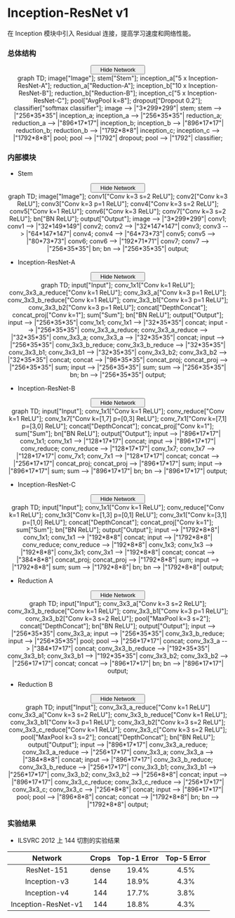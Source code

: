 # Inception-ResNet v1

在 Inception 模块中引入 Residual 连接，提高学习速度和网络性能。

### 总体结构

<script type="text/javascript" src="../js/mermaid.js"></script>
<script type="text/javascript">
mermaid.initialize({startOnLoad:true});
</script>
<script type="text/javascript">
var is_show = true;
function ClickShowButton1()
{
    if (is_show == false)
    {
        document.getElementById('inception-resnet-v1-graph').style.display = "block";
        document.getElementById('show-button-inception-resnet-v1').innerHTML = "<span id=\"button-left\"><i class=\"demo-icon icon-sitemap\"></i> Hide Network</span><span id=\"button-right\"><i class=\"demo-icon icon-down-open\"></i></span></button></center></center>";
        is_show = true;
    }
    else
    {
        document.getElementById('inception-resnet-v1-graph').style.display = "none";
        document.getElementById('show-button-inception-resnet-v1').innerHTML = "<span id=\"button-left\"><i class=\"demo-icon icon-sitemap\"></i> Show Network</span><span id=\"button-right\"><i class=\"demo-icon icon-down-open\"></i></span></button></center></center>";
        is_show = false;
    }
}
</script>
<center><button class="button show" id="show-button-inception-resnet-v1" onclick="ClickShowButton1()">
<span id="button-left">
<i class="demo-icon icon-sitemap"></i> Hide Network
</span>
<span id="button-right">
<i class="demo-icon icon-down-open"></i>
</span></button></center>
<center>
<div class="mermaid" id="inception-resnet-v1-graph" style="display: block">
graph TD;
image["Image"];
stem["Stem"];
inception_a["5 x Inception-ResNet-A"];
reduction_a["Reduction-A"];
inception_b["10 x Inception-ResNet-B"];
reduction_b["Reduction-B"];
inception_c["5 x Inception-ResNet-C"];
pool["AvgPool k=8"];
dropout["Dropout 0.2"];
classifier["softmax classifier"];
image --> |"3*299*299"| stem;
stem --> |"256*35*35"| inception_a;
inception_a --> |"256*35*35"| reduction_a;
reduction_a --> |"896*17*17"| inception_b;
inception_b --> |"896*17*17"| reduction_b;
reduction_b --> |"1792*8*8"| inception_c;
inception_c --> |"1792*8*8"| pool;
pool --> |"1792"| dropout;
pool --> |"1792"| classifier;
</div>
</center>

### 内部模块

- Stem

<script type="text/javascript" src="../js/mermaid.js"></script>
<script type="text/javascript">
mermaid.initialize({startOnLoad:true});
</script>
<script type="text/javascript">
var is_show = true;
function ClickShowButtonS()
{
    if (is_show == false)
    {
        document.getElementById('stem-graph').style.display = "block";
        document.getElementById('show-button-stem').innerHTML = "<span id=\"button-left\"><i class=\"demo-icon icon-sitemap\"></i> Hide Network</span><span id=\"button-right\"><i class=\"demo-icon icon-down-open\"></i></span></button></center></center>";
        is_show = true;
    }
    else
    {
        document.getElementById('stem-graph').style.display = "none";
        document.getElementById('show-button-stem').innerHTML = "<span id=\"button-left\"><i class=\"demo-icon icon-sitemap\"></i> Show Network</span><span id=\"button-right\"><i class=\"demo-icon icon-down-open\"></i></span></button></center></center>";
        is_show = false;
    }
}
</script>
<center><button class="button show" id="show-button-stem" onclick="ClickShowButtonS()">
<span id="button-left">
<i class="demo-icon icon-sitemap"></i> Hide Network
</span>
<span id="button-right">
<i class="demo-icon icon-down-open"></i>
</span></button></center>
<center>
<div class="mermaid" id="stem-graph" style="display: block">
graph TD;
image["Image"];
conv1["Conv k=3 s=2 ReLU"];
conv2["Conv k=3 ReLU"];
conv3["Conv k=3 p=1 ReLU"];
conv4["Conv k=3 s=2 ReLU"];
conv5["Conv k=1 ReLU"];
conv6["Conv k=3 ReLU"];
conv7["Conv k=3 s=2 ReLU"];
bn["BN ReLU"];
output["Output"];
image --> |"3*299*299"| conv1;
conv1 --> |"32*149*149"| conv2;
conv2 --> |"32*147*147"| conv3;
conv3 --> |"64*147*147"| conv4;
conv4 --> |"64*73*73"| conv5;
conv5 --> |"80*73*73"| conv6;
conv6 --> |"192*71*71"| conv7;
conv7 --> |"256*35*35"| bn;
bn --> |"256*35*35"| output;
</div>
</center>

- Inception-ResNet-A

<script type="text/javascript" src="../js/mermaid.js"></script>
<script type="text/javascript">
mermaid.initialize({startOnLoad:true});
</script>
<script type="text/javascript">
var is_show = true;
function ClickShowButtonA()
{
    if (is_show == false)
    {
        document.getElementById('inception-a-graph').style.display = "block";
        document.getElementById('show-button-inception-a').innerHTML = "<span id=\"button-left\"><i class=\"demo-icon icon-sitemap\"></i> Hide Network</span><span id=\"button-right\"><i class=\"demo-icon icon-down-open\"></i></span></button></center></center>";
        is_show = true;
    }
    else
    {
        document.getElementById('inception-a-graph').style.display = "none";
        document.getElementById('show-button-inception-a').innerHTML = "<span id=\"button-left\"><i class=\"demo-icon icon-sitemap\"></i> Show Network</span><span id=\"button-right\"><i class=\"demo-icon icon-down-open\"></i></span></button></center></center>";
        is_show = false;
    }
}
</script>
<center><button class="button show" id="show-button-inception-a" onclick="ClickShowButtonA()">
<span id="button-left">
<i class="demo-icon icon-sitemap"></i> Hide Network
</span>
<span id="button-right">
<i class="demo-icon icon-down-open"></i>
</span></button></center>
<center>
<div class="mermaid" id="inception-a-graph" style="display: block">
graph TD;
input["Input"];
conv_1x1["Conv k=1 ReLU"];
conv_3x3_a_reduce["Conv k=1 ReLU"];
conv_3x3_a["Conv k=3 p=1 ReLU"];
conv_3x3_b_reduce["Conv k=1 ReLU"];
conv_3x3_b1["Conv k=3 p=1 ReLU"];
conv_3x3_b2["Conv k=3 p=1 ReLU"];
concat["DepthConcat"];
concat_proj["Conv k=1"];
sum["Sum"];
bn["BN ReLU"];
output["Output"];
input --> |"256*35*35"| conv_1x1;
conv_1x1 --> |"32*35*35"| concat;
input --> |"256*35*35"| conv_3x3_a_reduce;
conv_3x3_a_reduce --> |"32*35*35"| conv_3x3_a;
conv_3x3_a --> |"32*35*35"| concat;
input --> |"256*35*35"| conv_3x3_b_reduce;
conv_3x3_b_reduce --> |"32*35*35"| conv_3x3_b1;
conv_3x3_b1 --> |"32*35*35"| conv_3x3_b2;
conv_3x3_b2 --> |"32*35*35"| concat;
concat --> |"96*35*35"| concat_proj;
concat_proj --> |"256*35*35"| sum;
input --> |"256*35*35"| sum;
sum --> |"256*35*35"| bn;
bn --> |"256*35*35"| output;
</div>
</center>

- Inception-ResNet-B

<script type="text/javascript" src="../js/mermaid.js"></script>
<script type="text/javascript">
mermaid.initialize({startOnLoad:true});
</script>
<script type="text/javascript">
var is_show = true;
function ClickShowButtonB()
{
    if (is_show == false)
    {
        document.getElementById('inception-b-graph').style.display = "block";
        document.getElementById('show-button-inception-b').innerHTML = "<span id=\"button-left\"><i class=\"demo-icon icon-sitemap\"></i> Hide Network</span><span id=\"button-right\"><i class=\"demo-icon icon-down-open\"></i></span></button></center></center>";
        is_show = true;
    }
    else
    {
        document.getElementById('inception-b-graph').style.display = "none";
        document.getElementById('show-button-inception-b').innerHTML = "<span id=\"button-left\"><i class=\"demo-icon icon-sitemap\"></i> Show Network</span><span id=\"button-right\"><i class=\"demo-icon icon-down-open\"></i></span></button></center></center>";
        is_show = false;
    }
}
</script>
<center><button class="button show" id="show-button-inception-b" onclick="ClickShowButtonB()">
<span id="button-left">
<i class="demo-icon icon-sitemap"></i> Hide Network
</span>
<span id="button-right">
<i class="demo-icon icon-down-open"></i>
</span></button></center>
<center>
<div class="mermaid" id="inception-b-graph" style="display: block">
graph TD;
input["Input"];
conv_1x1["Conv k=1 ReLU"];
conv_reduce["Conv k=1 ReLU"];
conv_1x7["Conv k=[1,7] p=[0,3] ReLU"];
conv_7x1["Conv k=[7,1] p=[3,0] ReLU"];
concat["DepthConcat"];
concat_proj["Conv k=1"];
sum["Sum"];
bn["BN ReLU"];
output["Output"];
input --> |"896*17*17"| conv_1x1;
conv_1x1 --> |"128*17*17"| concat;
input --> |"896*17*17"| conv_reduce;
conv_reduce --> |"128*17*17"| conv_1x7;
conv_1x7 --> |"128*17*17"| conv_7x1;
conv_7x1 --> |"128*17*17"| concat;
concat --> |"256*17*17"| concat_proj;
concat_proj --> |"896*17*17"| sum;
input --> |"896*17*17"| sum;
sum --> |"896*17*17"| bn;
bn --> |"896*17*17"| output;
</div>
</center>

- Inception-ResNet-C

<script type="text/javascript" src="../js/mermaid.js"></script>
<script type="text/javascript">
mermaid.initialize({startOnLoad:true});
</script>
<script type="text/javascript">
var is_show = true;
function ClickShowButtonC()
{
    if (is_show == false)
    {
        document.getElementById('inception-c-graph').style.display = "block";
        document.getElementById('show-button-inception-c').innerHTML = "<span id=\"button-left\"><i class=\"demo-icon icon-sitemap\"></i> Hide Network</span><span id=\"button-right\"><i class=\"demo-icon icon-down-open\"></i></span></button></center></center>";
        is_show = true;
    }
    else
    {
        document.getElementById('inception-c-graph').style.display = "none";
        document.getElementById('show-button-inception-c').innerHTML = "<span id=\"button-left\"><i class=\"demo-icon icon-sitemap\"></i> Show Network</span><span id=\"button-right\"><i class=\"demo-icon icon-down-open\"></i></span></button></center></center>";
        is_show = false;
    }
}
</script>
<center><button class="button show" id="show-button-inception-c" onclick="ClickShowButtonC()">
<span id="button-left">
<i class="demo-icon icon-sitemap"></i> Hide Network
</span>
<span id="button-right">
<i class="demo-icon icon-down-open"></i>
</span></button></center>
<center>
<div class="mermaid" id="inception-c-graph" style="display: block">
graph TD;
input["Input"];
conv_1x1["Conv k=1 ReLU"];
conv_reduce["Conv k=1 ReLU"];
conv_1x3["Conv k=[1,3] p=[0,1] ReLU"];
conv_3x1["Conv k=[3,1] p=[1,0] ReLU"];
concat["DepthConcat"];
concat_proj["Conv k=1"];
sum["Sum"];
bn["BN ReLU"];
output["Output"];
input --> |"1792*8*8"| conv_1x1;
conv_1x1 --> |"192*8*8"| concat;
input --> |"1792*8*8"| conv_reduce;
conv_reduce --> |"192*8*8"| conv_1x3;
conv_1x3 --> |"192*8*8"| conv_3x1;
conv_3x1 --> |"192*8*8"| concat;
concat --> |"384*8*8"| concat_proj;
concat_proj --> |"1792*8*8"| sum;
input --> |"1792*8*8"| sum;
sum --> |"1792*8*8"| bn;
bn --> |"1792*8*8"| output;
</div>
</center>

- Reduction A

<script type="text/javascript" src="../js/mermaid.js"></script>
<script type="text/javascript">
mermaid.initialize({startOnLoad:true});
</script>
<script type="text/javascript">
var is_show = true;
function ClickShowButtonRA()
{
    if (is_show == false)
    {
        document.getElementById('reduction-a-graph').style.display = "block";
        document.getElementById('show-button-reduction-a').innerHTML = "<span id=\"button-left\"><i class=\"demo-icon icon-sitemap\"></i> Hide Network</span><span id=\"button-right\"><i class=\"demo-icon icon-down-open\"></i></span></button></center></center>";
        is_show = true;
    }
    else
    {
        document.getElementById('reduction-a-graph').style.display = "none";
        document.getElementById('show-button-reduction-a').innerHTML = "<span id=\"button-left\"><i class=\"demo-icon icon-sitemap\"></i> Show Network</span><span id=\"button-right\"><i class=\"demo-icon icon-down-open\"></i></span></button></center></center>";
        is_show = false;
    }
}
</script>
<center><button class="button show" id="show-button-reduction-a" onclick="ClickShowButtonRA()">
<span id="button-left">
<i class="demo-icon icon-sitemap"></i> Hide Network
</span>
<span id="button-right">
<i class="demo-icon icon-down-open"></i>
</span></button></center>
<center>
<div class="mermaid" id="reduction-a-graph" style="display: block">
graph TD;
input["Input"];
conv_3x3_a["Conv k=3 s=2 ReLU"];
conv_3x3_b_reduce["Conv k=1 ReLU"];
conv_3x3_b1["Conv k=3 p=1 ReLU"];
conv_3x3_b2["Conv k=3 s=2 ReLU"];
pool["MaxPool k=3 s=2"];
concat["DepthConcat"];
bn["BN ReLU"];
output["Output"];
input --> |"256*35*35"| conv_3x3_a;
input --> |"256*35*35"| conv_3x3_b_reduce;
input --> |"256*35*35"| pool;
pool --> |"256*17*17"| concat;
conv_3x3_a --> |"384*17*17"| concat;
conv_3x3_b_reduce --> |"192*35*35"| conv_3x3_b1;
conv_3x3_b1 --> |"192*35*35"| conv_3x3_b2;
conv_3x3_b2 --> |"256*17*17"| concat;
concat --> |"896*17*17"| bn;
bn --> |"896*17*17"| output;
</div>
</center>

- Reduction B

<script type="text/javascript" src="../js/mermaid.js"></script>
<script type="text/javascript">
mermaid.initialize({startOnLoad:true});
</script>
<script type="text/javascript">
var is_show = true;
function ClickShowButtonRB()
{
    if (is_show == false)
    {
        document.getElementById('reduction-b-graph').style.display = "block";
        document.getElementById('show-button-reduction-b').innerHTML = "<span id=\"button-left\"><i class=\"demo-icon icon-sitemap\"></i> Hide Network</span><span id=\"button-right\"><i class=\"demo-icon icon-down-open\"></i></span></button></center></center>";
        is_show = true;
    }
    else
    {
        document.getElementById('reduction-b-graph').style.display = "none";
        document.getElementById('show-button-reduction-b').innerHTML = "<span id=\"button-left\"><i class=\"demo-icon icon-sitemap\"></i> Show Network</span><span id=\"button-right\"><i class=\"demo-icon icon-down-open\"></i></span></button></center></center>";
        is_show = false;
    }
}
</script>
<center><button class="button show" id="show-button-reduction-b" onclick="ClickShowButtonRB()">
<span id="button-left">
<i class="demo-icon icon-sitemap"></i> Hide Network
</span>
<span id="button-right">
<i class="demo-icon icon-down-open"></i>
</span></button></center>
<center>
<div class="mermaid" id="reduction-b-graph" style="display: block">
graph TD;
input["Input"];
conv_3x3_a_reduce["Conv k=1 ReLU"]
conv_3x3_a["Conv k=3 s=2 ReLU"];
conv_3x3_b_reduce["Conv k=1 ReLU"];
conv_3x3_b1["Conv k=3 p=1 ReLU"];
conv_3x3_b2["Conv k=3 s=2 ReLU"];
conv_3x3_c_reduce["Conv k=1 ReLU"];
conv_3x3_c["Conv k=3 s=2 ReLU"];
pool["MaxPool k=3 s=2"];
concat["DepthConcat"];
bn["BN ReLU"];
output["Output"];
input --> |"896*17*17"| conv_3x3_a_reduce;
conv_3x3_a_reduce --> |"256*17*17"| conv_3x3_a;
conv_3x3_a --> |"384*8*8"| concat;
input --> |"896*17*17"| conv_3x3_b_reduce;
conv_3x3_b_reduce --> |"256*17*17"| conv_3x3_b1;
conv_3x3_b1 --> |"256*17*17"| conv_3x3_b2;
conv_3x3_b2 --> |"256*8*8"| concat;
input --> |"896*17*17"| conv_3x3_c_reduce;
conv_3x3_c_reduce --> |"256*17*17"| conv_3x3_c;
conv_3x3_c --> |"256*8*8"| concat;
input --> |"896*17*17"| pool;
pool --> |"896*8*8"| concat;
concat --> |"1792*8*8"| bn;
bn --> |"1792*8*8"| output;
</div>
</center>

### 实验结果

- ILSVRC 2012 上 144 切割的实验结果

|Network|Crops|Top-1 Error |Top-5 Error|
|:-:|:-:|:-:|:-:|
|ResNet-151|dense|19.4%|4.5%|
|Inception-v3|144|18.9%|4.3%|
|Inception-v4|144|17.7%|3.8%|
|Inception-ResNet-v1|144|18.8%|4.3%|